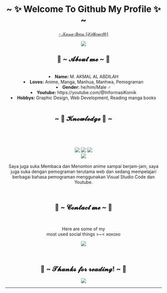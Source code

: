 <body>
  <center>
<h1 align="center">~ ✨ Welcome To Github My Profile ✨ ~</h1>
<div align="center">
  
<p><a href="https://www.youtube.com/watch?v=dlFA0Zq1k2A">- 𝒦𝒶𝓃𝒶-𝐵𝑜𝑜𝓃 (𝒮𝒾𝓁𝒽𝑜𝓊𝑒𝓉𝓉𝑒)</a><p>
  
</div>
    <div align="center">
<img src="https://giphy.com/gifs/smoking-cowboy-bebop-4ilFRqgbzbx4c">
      </div>
<div>
<h2 align="center"> 🦊 ~ 𝓐𝓫𝓸𝓾𝓽 𝓶𝓮 ~ 🦊 </h2>
<br>
<li>
 <b>Name:</b> M. AKMAL AL ABDILAH</li>
<li>
<b>Loves:</b> Anime, Manga, Manhua, Manhwa, Pemograman
</li>
<li>
<b>Gender:</b> he/him/Male ♂️
</li>
<li>
<b>Youtube:</b> https://youtube.com/@InformasiKomik
</li>
<li>
<b>Hobbys:</b> Graphic Design, Web Development, Reading manga books
</li>
<br>
</div>
<div>
<h2 align="center">~ 📇 𝓚𝓷𝓸𝔀𝓵𝓮𝓭𝓰𝓮 📇 ~</h2>
 <br>
<p>
</div>
<div>
  <br>
<p align="center"><img src="https://img.shields.io/badge/python-3670A0?style=for-the-badge&logo=python&logoColor=ffdd54"/> <img src="https://img.shields.io/badge/html5%20-%23E34F26.svg?&style=for-the-badge&logo=html5&logoColor=white"/> <img src="https://img.shields.io/badge/css3%20-%231572B6.svg?&style=for-the-badge&logo=css3&logoColor=white"/><br>
 <img src="https://img.shields.io/badge/php-%23777BB4.svg?style=for-the-badge&logo=php&logoColor=white"/>  <br><br>
Saya juga suka Membaca dan Menonton anime sampai berjam-jam, saya juga suka dengan pemograman terutama web dan sedang mempelajari berbagai bahasa pemograman menggunakan Visual Studio Code dan Youtube.
</p>
<br>
<h2 align="center"> 📝 ~ 𝓒𝓸𝓷𝓽𝓪𝓬𝓽 𝓶𝓮 ~ 📝</h2>
<br>
<p align="center">Here are some of my <br>
  most used social things >~< xoxoxo</p>
<p align="center"><a href="https://instagram.com/m.akmal_al_abdilah?igshid=ZGUzMzM3NWJiOQ==" target="_blank"><img src="https://img.shields.io/badge/Instagram-%23E4405F.svg?style=for-the-badge&logo=Instagram&logoColor=white"/></a></a></p>
</div>
<br>
<div>
<h2 align="center">💖 ~ 𝓣𝓱𝓪𝓷𝓴𝓼 𝓯𝓸𝓻 𝓻𝓮𝓪𝓭𝓲𝓷𝓰! ~ 💖</h2>
<div align="center">
<img src="https://user-images.githubusercontent.com/91085882/222731693-24383140-7623-4e7a-a528-6621380b7be8.gif">
</div>
<hr>
</div>
</div>
    </center>
</body>
